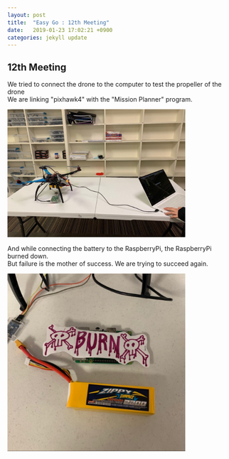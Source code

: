 ```yaml
---
layout: post
title:  "Easy Go : 12th Meeting"
date:   2019-01-23 17:02:21 +0900
categories: jekyll update
---
```


<h2>12th Meeting</h2>
<p>We tried to connect the drone to the computer to test the propeller of the drone<br/>
We are linking "pixhawk4" with the "Mission Planner" program.</p>

 <img src="https://raw.githubusercontent.com/leeeeeelee/leeeeeelee.github.io/master/imgs/190123_real01.jpg" width="400" alt="12th_meeting2.jpg">

<p>And while connecting the battery to the RaspberryPi, the RaspberryPi burned down.<br/>
But failure is the mother of success. We are trying to succeed again.</p>

 <img src="https://raw.githubusercontent.com/leeeeeelee/leeeeeelee.github.io/master/imgs/190123_real02.jpg" width="400" alt="12th_meeting2.jpg">

[jekyll-docs]: https://jekyllrb.com/docs/home
[jekyll-gh]: https://github.com/jekyll/jekyll
[jekyll-talk]: https://talk.jekyllrb.com/
